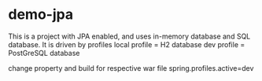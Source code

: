 # demo-jpa
This is a project with JPA enabled, and uses in-memory database and SQL database.
It is driven by profiles
local profile = H2 database
dev profile =   PostGreSQL database

change property and build for respective war file
spring.profiles.active=dev 